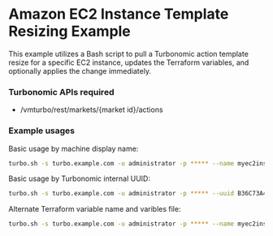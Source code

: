 # Amazon EC2 Instance Template Resizing Example

This example utilizes a Bash script to pull a Turbonomic action template resize
for a specific EC2 instance, updates the Terraform variables, and optionally
applies the change immediately.

### Turbonomic APIs required
* /vmturbo/rest/markets/{market id}/actions

### Example usages

Basic usage by machine display name:

```bash
turbo.sh -s turbo.example.com -u administrator -p ***** --name myec2instance --apply
```

Basic usage by Turbonomic internal UUID:

```bash
turbo.sh -s turbo.example.com -u administrator -p ***** --uuid B36C73A4-5BF3-44FB-A86B-1FA3C238C879
```

Alternate Terraform variable name and varibles file:

```bash
turbo.sh -s turbo.example.com -u administrator -p ***** --name myec2instance -f instance.tfvars --var template
```
